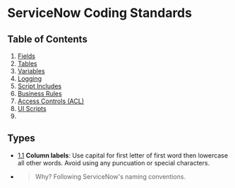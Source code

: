 # ServiceNow Coding Standards

## Table of Contents

1. [Fields](#fields)
2. [Tables](#tables)
3. [Variables](#variables)
4. [Logging](#logging)
4. [Script Includes](#script-includes)
5. [Business Rules](#business-rules)
6. [Access Controls (ACL)](#access-control)
6. [UI Scripts](#ui-scripts)
7. 

## Types
<a name="fields--column-label"></a><a name="1.1"></a>
- [1.1](#fields--column-label) **Column labels**: Use capital for first letter of first word then lowercase all other words. Avoid using any puncuation or special characters.
- > Why? Following ServiceNow's naming conventions.
